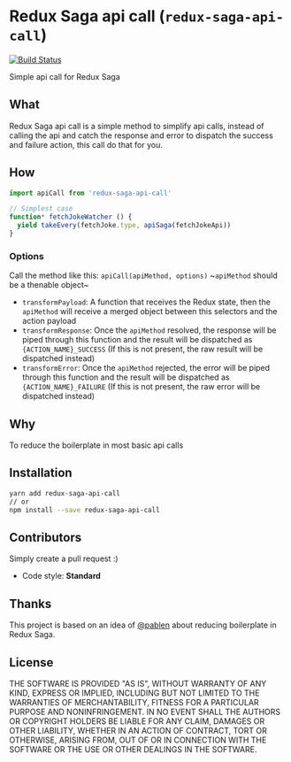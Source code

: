 # Redux Saga api call (`redux-saga-api-call`)
[![Build Status](https://travis-ci.org/goncy/redux-saga-api-call.svg?branch=master)](https://travis-ci.org/goncy/redux-saga-api-call)

Simple api call for Redux Saga


## What
Redux Saga api call is a simple method to simplify api calls, instead of calling the api and catch the response and error to dispatch the success and failure action, this call do that for you.


## How
```js
import apiCall from 'redux-saga-api-call'

// Simplest case
function* fetchJokeWatcher () {
  yield takeEvery(fetchJoke.type, apiSaga(fetchJokeApi))
}
```

### Options
Call the method like this:
`apiCall(apiMethod, options)`
~`apiMethod` should be a thenable object~

* `transformPayload`: A function that receives the Redux state, then the `apiMethod` will receive a merged object between this selectors and the action payload
* `transformResponse`: Once the `apiMethod` resolved, the response will be piped through this function and the result will be dispatched as `{ACTION_NAME}_SUCCESS` (If this is not present, the raw result will be dispatched instead)
* `transformError`: Once the `apiMethod` rejected, the error will be piped through this function and the result will be dispatched as `{ACTION_NAME}_FAILURE` (If this is not present, the raw error will be dispatched instead)

## Why
To reduce the boilerplate in most basic api calls


## Installation
```sh
yarn add redux-saga-api-call
// or
npm install --save redux-saga-api-call
```


## Contributors
Simply create a pull request :)
* Code style: **Standard**


## Thanks
This project is based on an idea of [@pablen](https://github.com/pablen) about reducing boilerplate in Redux Saga.


## License
THE SOFTWARE IS PROVIDED "AS IS", WITHOUT WARRANTY OF ANY KIND, EXPRESS OR
IMPLIED, INCLUDING BUT NOT LIMITED TO THE WARRANTIES OF MERCHANTABILITY,
FITNESS FOR A PARTICULAR PURPOSE AND NONINFRINGEMENT. IN NO EVENT SHALL THE
AUTHORS OR COPYRIGHT HOLDERS BE LIABLE FOR ANY CLAIM, DAMAGES OR OTHER
LIABILITY, WHETHER IN AN ACTION OF CONTRACT, TORT OR OTHERWISE, ARISING FROM,
OUT OF OR IN CONNECTION WITH THE SOFTWARE OR THE USE OR OTHER DEALINGS IN
THE SOFTWARE.
